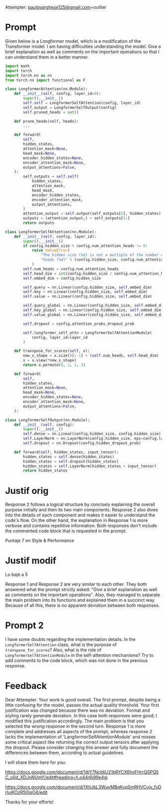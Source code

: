 Attempter: paulpvarghese125@gmail.com+outlier

# Prompt

Given below is a Longformer model, which is a modification of the Transformer model. I am having difficulties understanding the model. Give a brief explanation as well as comments on the important operations so that I can understand them in a better manner.
```python
import math
import torch
import torch.nn as nn
from torch.nn import functional as F

class LongformerAttention(nn.Module):
    def __init__(self, config, layer_id=0):
        super().__init__()
        self.self = LongformerSelfAttention(config, layer_id)
        self.output = LongformerSelfOutput(config)
        self.pruned_heads = set()

    def prune_heads(self, heads):
        ...

    def forward(
        self,
        hidden_states,
        attention_mask=None,
        head_mask=None,
        encoder_hidden_states=None,
        encoder_attention_mask=None,
        output_attentions=False,
    ):
        self_outputs = self.self(
            hidden_states,
            attention_mask,
            head_mask,
            encoder_hidden_states,
            encoder_attention_mask,
            output_attentions,
        )
        attention_output = self.output(self_outputs[0], hidden_states)
        outputs = (attention_output,) + self_outputs[1:]
        return outputs

class LongformerSelfAttention(nn.Module):
    def __init__(self, config, layer_id):
        super().__init__()
        if config.hidden_size % config.num_attention_heads != 0:
            raise ValueError(
                "The hidden size (%d) is not a multiple of the number of attention "
                "heads (%d)" % (config.hidden_size, config.num_attention_heads)
            )
        self.num_heads = config.num_attention_heads
        self.head_dim = int(config.hidden_size / config.num_attention_heads)
        self.embed_dim = config.hidden_size

        self.query = nn.Linear(config.hidden_size, self.embed_dim)
        self.key = nn.Linear(config.hidden_size, self.embed_dim)
        self.value = nn.Linear(config.hidden_size, self.embed_dim)

        self.query_global = nn.Linear(config.hidden_size, self.embed_dim)
        self.key_global = nn.Linear(config.hidden_size, self.embed_dim)
        self.value_global = nn.Linear(config.hidden_size, self.embed_dim)

        self.dropout = config.attention_probs_dropout_prob

        self.longformer_self_attn = LongformerSelfAttentionModule(
            config, layer_id=layer_id
        )

    def transpose_for_scores(self, x):
        new_x_shape = x.size()[:-1] + (self.num_heads, self.head_dim)
        x = x.view(*new_x_shape)
        return x.permute(0, 2, 1, 3)

    def forward(
        self,
        hidden_states,
        attention_mask=None,
        head_mask=None,
        encoder_hidden_states=None,
        encoder_attention_mask=None,
        output_attentions=False,
    ):

class LongformerSelfOutput(nn.Module):
    def __init__(self, config):
        super().__init__()
        self.dense = nn.Linear(config.hidden_size, config.hidden_size)
        self.LayerNorm = nn.LayerNorm(config.hidden_size, eps=config.layer_norm_eps)
        self.dropout = nn.Dropout(config.hidden_dropout_prob)

    def forward(self, hidden_states, input_tensor):
        hidden_states = self.dense(hidden_states)
        hidden_states = self.dropout(hidden_states)
        hidden_states = self.LayerNorm(hidden_states + input_tensor)
        return hidden_states
```


# Justif orig

Response 2 follows a logical structure by concisely explaining the overall purpose initially and then its two main components. Response 2 also dives into the details of each component and makes it easier to understand the code's flow. On the other hand, the explanation in Response 1 is more verbose and contains repetitive information. Both responses don't include the commented code block that is requested in the prompt. 

Puntaje 7 en Style & Performance


# Justif modif

Lo bajé a 5

Response 1 and Response 2 are very similar to each other. They both answered what the prompt strictly asked: "Give a brief explanation as well as comments on the important operations". Also, they managed to separate the main problem into its functions and explained them in a succinct way.
Because of all this, there is no apparent deviation between both responses.


# Prompt 2

I have some doubts regarding the implementation details. In the `LongformerSelfAttention` class, what is the purpose of `transpose_for_scores`? Also, what is the role of `LongformerSelfAttentionModule` in the self-attention mechanisms? Try to add comments to the code block, which was not done in the previous response. 


# Feedback

Dear Attempter. Your work is good overall. The first prompt, despite being a little confusing for the model, passes the actual quality threshold. Your first justification was changed because there was no deviation. Format and styling rarely generate deviation. In this case both responses were good; I modified this justification accordingly.
The main problem is that you selected the wrong response in the second turn. Response 1 is more complete and addresses all aspects of the prompt, whereas response 2 lacks the implementation of 'LangformerSelfAttentionModule' and misses some critical aspect like returning the correct output tensors after applying the dropout.
Please consider changing this answer and fully document the differences between them, according to actual guidelines.

I will share them here for you:

https://docs.google.com/document/d/1djY7NcldjU21bRYCX6hoFHrrQSPQ5C_o0d_XDJnNUmY/edit#heading=h.o44r6j99e4gi

https://docs.google.com/document/d/1XtlJbL3WuvMBqKvqSmRHVCujy_fvDrluiKOzR5I0qO4/edit

Thanks for your efforts!